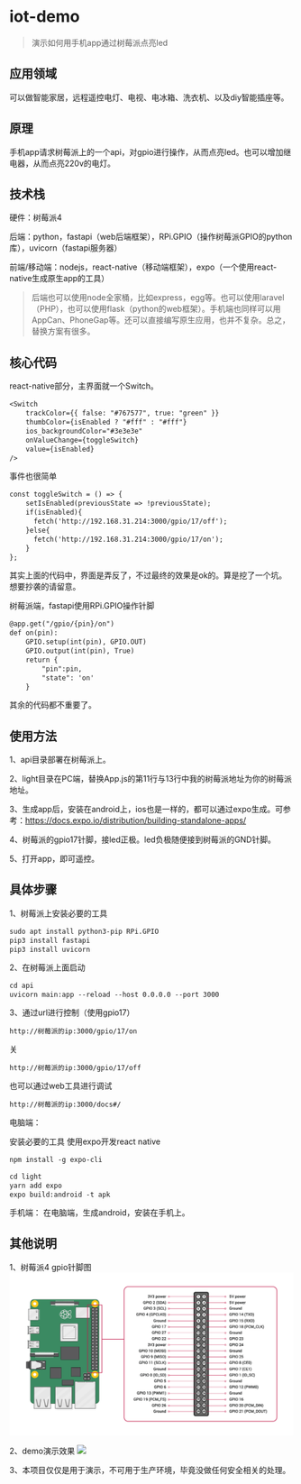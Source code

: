 # iot-demo

> 演示如何用手机app通过树莓派点亮led

## 应用领域

可以做智能家居，远程遥控电灯、电视、电冰箱、洗衣机、以及diy智能插座等。

## 原理

手机app请求树莓派上的一个api，对gpio进行操作，从而点亮led。也可以增加继电器，从而点亮220v的电灯。

## 技术栈

硬件：树莓派4

后端：python，fastapi（web后端框架），RPi.GPIO（操作树莓派GPIO的python库），uvicorn（fastapi服务器）

前端/移动端：nodejs，react-native（移动端框架），expo（一个使用react-native生成原生app的工具）

> 后端也可以使用node全家桶，比如express，egg等。也可以使用laravel（PHP），也可以使用flask（python的web框架）。手机端也同样可以用AppCan、PhoneGap等。还可以直接编写原生应用，也并不复杂。总之，替换方案有很多。

## 核心代码

react-native部分，主界面就一个Switch。
```
<Switch
    trackColor={{ false: "#767577", true: "green" }}
    thumbColor={isEnabled ? "#fff" : "#fff"}
    ios_backgroundColor="#3e3e3e"
    onValueChange={toggleSwitch}
    value={isEnabled}
/>
```

事件也很简单
```
const toggleSwitch = () => {
    setIsEnabled(previousState => !previousState);
    if(isEnabled){
      fetch('http://192.168.31.214:3000/gpio/17/off');
    }else{
      fetch('http://192.168.31.214:3000/gpio/17/on');
    }
};
```

其实上面的代码中，界面是弄反了，不过最终的效果是ok的。算是挖了一个坑。想要抄袭的请留意。

树莓派端，fastapi使用RPi.GPIO操作针脚

```
@app.get("/gpio/{pin}/on")
def on(pin):
    GPIO.setup(int(pin), GPIO.OUT)
    GPIO.output(int(pin), True) 
    return {
        "pin":pin,
        "state": 'on'
    }
```

其余的代码都不重要了。

## 使用方法

1、api目录部署在树莓派上。

2、light目录在PC端，替换App.js的第11行与13行中我的树莓派地址为你的树莓派地址。

3、生成app后，安装在android上，ios也是一样的，都可以通过expo生成。可参考：https://docs.expo.io/distribution/building-standalone-apps/

4、树莓派的gpio17针脚，接led正极。led负极随便接到树莓派的GND针脚。

5、打开app，即可遥控。


## 具体步骤

1、树莓派上安装必要的工具
```
sudo apt install python3-pip RPi.GPIO
pip3 install fastapi
pip3 install uvicorn
```

2、在树莓派上面启动
```
cd api
uvicorn main:app --reload --host 0.0.0.0 --port 3000
```

3、通过url进行控制（使用gpio17）
```
http://树莓派的ip:3000/gpio/17/on
```

关
```
http://树莓派的ip:3000/gpio/17/off
```

也可以通过web工具进行调试
```
http://树莓派的ip:3000/docs#/
```

电脑端：

安装必要的工具
使用expo开发react native

```
npm install -g expo-cli
```

```
cd light
yarn add expo
expo build:android -t apk
```

手机端：
在电脑端，生成android，安装在手机上。

## 其他说明

1、树莓派4 gpio针脚图
![](pin.png)

2、demo演示效果
![](demo.gif)

3、本项目仅仅是用于演示，不可用于生产环境，毕竟没做任何安全相关的处理。

## 

